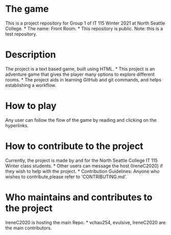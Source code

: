 
# The game
This is a project repository for Group 1 of IT 115 Winter 2021 at North Seattle College.
*
The name: Front Room.
*
This repository is public.
Note: this is a test repository.


# Description
The project is a text based game, built using HTML.
*
This project is an adventure game that gives the player many options to explore different rooms.
*
The project aids in learning GitHub and git commands, and helps establishing a workflow.


# How to play
Any user can follow the flow of the game by reading and clicking on the hyperlinks.


# How to contribute to the project
Currently, the project is made by and for the North Seattle College IT 115 Winter class students.
*
Other users can message the host (IreneC2020) if they wish to help with the project.
*
Contribution Guidelines: Anyone who wishes to contribute,please refer to 'CONTRIBUTING.md'.


# Who maintains and contributes to the project
IreneC2020 is hosting the main Repo.
*
vchau254, evulsive, IreneC2020 are the main contributors.
